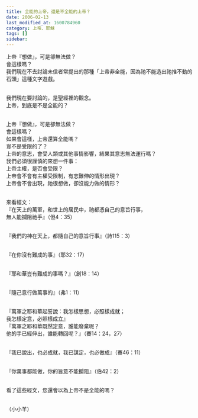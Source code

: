 ```yaml
---
title: 全能的上帝，還是不全能的上帝？
date: 2006-02-13
last_modified_at: 1600784960
category: 上帝、耶穌
tags: []
sidebar: 
---
```


<p>上帝『想做』，可是卻無法做？<br/>
會這樣嗎？<br/>
我們現在不去討論未信者常提出的那種「上帝非全能，因為祂不能造出祂推不動的石頭」這種文字遊戲。</p>
<p><br/>
我們現在要討論的，是聖經裡的觀念。<br/>
上帝，到底是不是全能的？</p>
<p><br/>
上帝『想做』，可是卻無法做？<br/>
會這樣嗎？<br/>
如果會這樣，上帝還算全能嗎？<br/>
豈不是受限的了？<br/>
上帝的意志，會受人類或其他事情影響，結果其意志無法運行嗎？<br/>
我們必須很謹慎的來想一件事：<br/>
上帝主權，是否會受限？<br/>
上帝會不會有主權受限制，有志難伸的情形出現？<br/>
上帝會不會出現，祂很想做，卻沒能力做的情形？</p>
<p><br/>
來看經文：<br/>
『在天上的萬軍，和世上的居民中，祂都憑自己的意旨行事，<br/>
無人能攔阻祂手』（但4：35）</p>
<p><br/>
『我們的神在天上，都隨自己的意旨行事』（詩115：3）</p>
<p><br/>
『在你沒有難成的事』（耶32：17）</p>
<p><br/>
『耶和華豈有難成的事嗎？』（創18：14）</p>
<p><br/>
『隨己意行做萬事的』（弗1：11）</p>
<p><br/>
『萬軍之耶和華起誓說：我怎樣思想，必照樣成就；<br/>
我怎樣定意，必照樣成立』<br/>
『萬軍之耶和華既然定意，誰能廢棄呢？<br/>
他的手已經伸出，誰能轉回呢？』（賽14：24，27）</p>
<p><br/>
『我已說出，也必成就，我已謀定，也必做成』（賽46：11）</p>
<p><br/>
『你萬事都能做，你的旨意不能攔阻』（伯42：2）</p>
<p><br/>
看了這些經文，您還會以為上帝不是全能的嗎？</p>
<p><br/>
（小小羊）</p>
